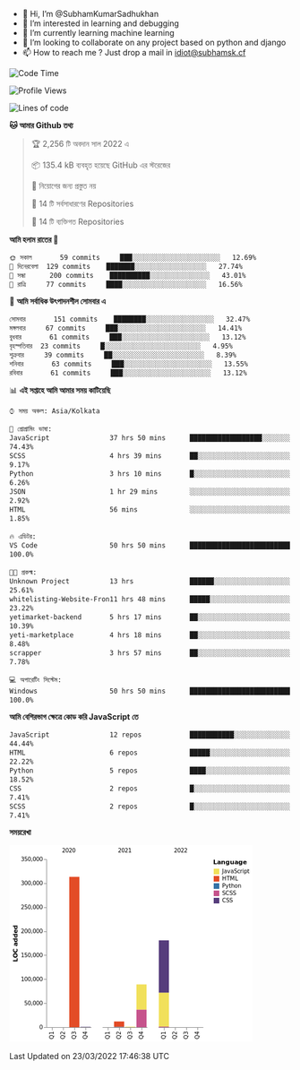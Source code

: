 - 👋 Hi, I’m @SubhamKumarSadhukhan
- 👀 I’m interested in learning and debugging
- 🌱 I’m currently learning machine learning
- 💞️ I’m looking to collaborate on any project based on python and django
- 📫 How to reach me ?
      Just drop a mail in idiot@subhamsk.cf

<!---
SubhamKumarSadhukhan/SubhamKumarSadhukhan is a ✨ special ✨ repository because its `README.md` (this file) appears on your GitHub profile.
You can click the Preview link to take a look at your changes.
--->


<!--START_SECTION:waka-->
![Code Time](http://img.shields.io/badge/Code%20Time-320%20hrs%2035%20mins-blue)

![Profile Views](http://img.shields.io/badge/%E0%A6%AA%E0%A7%8D%E0%A6%B0%E0%A7%8B%E0%A6%AB%E0%A6%BE%E0%A6%87%E0%A6%B2%20%E0%A6%A6%E0%A6%B0%E0%A7%8D%E0%A6%B6%E0%A6%A8-0-blue)

![Lines of code](https://img.shields.io/badge/%E0%A6%B9%E0%A7%8D%E0%A6%AF%E0%A6%BE%E0%A6%B2%E0%A7%8B%20%E0%A6%93%E0%A6%AF%E0%A6%BC%E0%A6%BE%E0%A6%B0%E0%A7%8D%E0%A6%B2%E0%A7%8D%E0%A6%A1%20%E0%A6%A5%E0%A7%87%E0%A6%95%E0%A7%87%20%E0%A6%86%E0%A6%AE%E0%A6%BF%20%E0%A6%B2%E0%A6%BF%E0%A6%96%E0%A7%87%E0%A6%9B%E0%A6%BF-597%20Thousand%20%E0%A6%95%E0%A7%8B%E0%A6%A1%E0%A7%87%E0%A6%B0%20%E0%A6%B2%E0%A6%BE%E0%A6%87%E0%A6%A8-blue)

**🐱 আমার Github তথ্য** 

> 🏆 2,256 টি অবদান সাল 2022 এ
 > 
> 📦 135.4 kB ব্যবহৃত হয়েছে GitHub এর স্টরেজের 
 > 
> 🚫 নিয়োগের জন্য প্রস্তুত নয়
 > 
> 📜 14 টি সর্বসাধারণের Repositories 
 > 
> 🔑 14 টি ব্যক্তিগত Repositories  
 > 
**আমি হলাম রাতের 🦉** 

```text
🌞 সকাল       59 commits     ███░░░░░░░░░░░░░░░░░░░░░░   12.69% 
🌆 দিনেরবেলা  129 commits    ███████░░░░░░░░░░░░░░░░░░   27.74% 
🌃 সন্ধা      200 commits    ██████████░░░░░░░░░░░░░░░   43.01% 
🌙 রাত্রি     77 commits     ████░░░░░░░░░░░░░░░░░░░░░   16.56%

```
📅 **আমি সর্বাধিক উৎপাদনশীল সোমবার এ** 

```text
সোমবার       151 commits    ████████░░░░░░░░░░░░░░░░░   32.47% 
মঙ্গলবার     67 commits     ███░░░░░░░░░░░░░░░░░░░░░░   14.41% 
বুধবার       61 commits     ███░░░░░░░░░░░░░░░░░░░░░░   13.12% 
বৃহস্পতিবার  23 commits     █░░░░░░░░░░░░░░░░░░░░░░░░   4.95% 
শুক্রবার     39 commits     ██░░░░░░░░░░░░░░░░░░░░░░░   8.39% 
শনিবার       63 commits     ███░░░░░░░░░░░░░░░░░░░░░░   13.55% 
রবিবার       61 commits     ███░░░░░░░░░░░░░░░░░░░░░░   13.12%

```


📊 **এই সপ্তাহে আমি আমার সময় কাটিয়েছি** 

```text
⌚︎ সময় অঞ্চল: Asia/Kolkata

💬 প্রোগ্রামিং ভাষা: 
JavaScript               37 hrs 50 mins      ██████████████████░░░░░░░   74.43% 
SCSS                     4 hrs 39 mins       ██░░░░░░░░░░░░░░░░░░░░░░░   9.17% 
Python                   3 hrs 10 mins       █░░░░░░░░░░░░░░░░░░░░░░░░   6.26% 
JSON                     1 hr 29 mins        ░░░░░░░░░░░░░░░░░░░░░░░░░   2.92% 
HTML                     56 mins             ░░░░░░░░░░░░░░░░░░░░░░░░░   1.85%

🔥 এডিটর: 
VS Code                  50 hrs 50 mins      █████████████████████████   100.0%

🐱‍💻 প্রকল্ম: 
Unknown Project          13 hrs              ██████░░░░░░░░░░░░░░░░░░░   25.61% 
whitelisting-Website-Fron11 hrs 48 mins      █████░░░░░░░░░░░░░░░░░░░░   23.22% 
yetimarket-backend       5 hrs 17 mins       ██░░░░░░░░░░░░░░░░░░░░░░░   10.39% 
yeti-marketplace         4 hrs 18 mins       ██░░░░░░░░░░░░░░░░░░░░░░░   8.48% 
scrapper                 3 hrs 57 mins       ██░░░░░░░░░░░░░░░░░░░░░░░   7.78%

💻 অপারেটিং সিস্টেম: 
Windows                  50 hrs 50 mins      █████████████████████████   100.0%

```

**আমি বেশিরভাগ ক্ষেত্রে কোড করি JavaScript তে** 

```text
JavaScript               12 repos            ███████████░░░░░░░░░░░░░░   44.44% 
HTML                     6 repos             █████░░░░░░░░░░░░░░░░░░░░   22.22% 
Python                   5 repos             ████░░░░░░░░░░░░░░░░░░░░░   18.52% 
CSS                      2 repos             █░░░░░░░░░░░░░░░░░░░░░░░░   7.41% 
SCSS                     2 repos             █░░░░░░░░░░░░░░░░░░░░░░░░   7.41%

```


**সময়রেখা**

![Chart not found](https://raw.githubusercontent.com/SubhamKumarSadhukhan/SubhamKumarSadhukhan/main/charts/bar_graph.png) 


 Last Updated on 23/03/2022 17:46:38 UTC
<!--END_SECTION:waka-->
